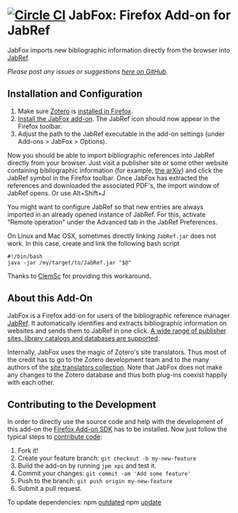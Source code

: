 [![Circle CI](https://circleci.com/gh/JabRef/JabFox.svg?style=svg)](https://circleci.com/gh/JabRef/JabFox)
JabFox: Firefox Add-on for JabRef
=======================

JabFox imports new bibliographic information directly from the browser into [JabRef](http://www.jabref.org/).

_Please post any issues or suggestions [here on GitHub](https://github.com/JabRef/JabFox/issues)._

Installation and Configuration
-----------------------------------

1. Make sure [Zotero](https://www.zotero.org/) is [installed in Firefox](https://www.zotero.org/download/).
2. [Install the JabFox add-on](https://addons.mozilla.org/en-US/firefox/addon/jabfox?src=external-github). The JabRef icon should now appear in the Firefox toolbar. 
3. Adjust the path to the JabRef executable in the add-on settings (under Add-ons > JabFox > Options).

Now you should be able to import bibliographic references into JabRef directly from your browser. Just visit a publisher site or some other website containing bibliographic information (for example, [the arXiv](http://arxiv.org/list/gr-qc/pastweek?skip=0&show=5)) and click the JabRef symbol in the Firefox toolbar. Once JabFox has extracted the references and downloaded the associated PDF's, the import window of JabRef opens.
Or use Alt+Shift+J

You might want to configure JabRef so that new entries are always imported in an already opened instance of JabRef. For this, activate "Remote operation" under the Advanced tab in the JabRef Preferences.

On Linux and Mac OSX, sometimes directly linking `JabRef.jar` does not work. In this case, create and link the following bash script
````
#!/bin/bash
java -jar /my/target/to/JabRef.jar "$@"
````
Thanks to [ClemSc](https://github.com/ClemSc) for providing this workaround. 

About this Add-On
---------------------
JabFox is a Firefox add-on for users of the bibliographic reference manager [JabRef](http://www.jabref.org/). It automatically identifies and extracts bibliographic information on websites and sends them to JabRef in one click. [A wide range of publisher sites, library catalogs and databases are supported](https://www.zotero.org/support/translators).

Internally, JabFox uses the magic of Zotero's site translators. Thus most of the credit has to go to the Zotero development team and to the many authors of the [site translators collection](https://github.com/zotero/translators). Note that JabFox does not make any changes to the Zotero database and thus both plug-ins coexist happily with each other.

Contributing to the Development
---------------------------------------

In order to directly use the source code and help with the development of this add-on the [Firefox Add-on SDK](https://developer.mozilla.org/en-US/Add-ons/SDK) has to be installed. Now just follow the typical steps to [contribute code](https://guides.github.com/activities/contributing-to-open-source/#contributing):

1. Fork it!
2. Create your feature branch: `git checkout -b my-new-feature`
3. Build the add-on by running `jpm xpi` and test it.
3. Commit your changes: `git commit -am 'Add some feature'`
4. Push to the branch: `git push origin my-new-feature`
5. Submit a pull request.

To update dependencies:
	npm [outdated](https://docs.npmjs.com/cli/outdated)
	npm [update](https://docs.npmjs.com/cli/update)
